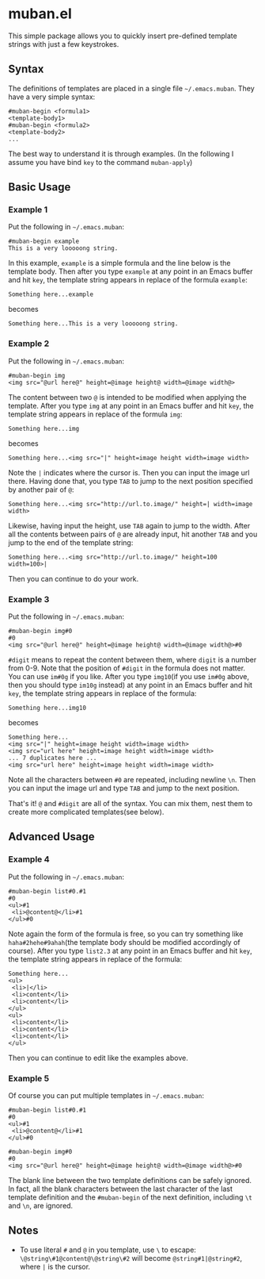 # muban.el

This simple package allows you to quickly insert pre-defined template strings with just a few keystrokes.

## Syntax
The definitions of templates are placed in a single file `~/.emacs.muban`.
They have a very simple syntax:
```
#muban-begin <formula1>
<template-body1>
#muban-begin <formula2>
<template-body2>
...
```
The best way to understand it is through examples.
(In the following I assume you have bind `key` to the command `muban-apply`)

## Basic Usage
### Example 1
Put the following in `~/.emacs.muban`:
```
#muban-begin example
This is a very looooong string.
```
In this example, `example` is a simple formula and the line below is the template body.
Then after you type `example` at any point in an Emacs buffer and hit `key`, the template string appears in replace of the formula `example`:
```
Something here...example
```
becomes
```
Something here...This is a very looooong string.
```

### Example 2
Put the following in `~/.emacs.muban`:
```
#muban-begin img
<img src="@url here@" height=@image height@ width=@image width@>
```
The content between two `@` is intended to be modified when applying the template.
After you type `img` at any point in an Emacs buffer and hit `key`, the template string appears in replace of the formula `img`:
```
Something here...img
```
becomes
```
Something here...<img src="|" height=image height width=image width>
```
Note the `|` indicates where the cursor is.
Then you can input the image url there. Having done that, you type `TAB` to jump to the next position specified by another pair of `@`:
```
Something here...<img src="http://url.to.image/" height=| width=image width>
```
Likewise, having input the height, use `TAB` again to jump to the width.
After all the contents between pairs of `@` are already input, hit another `TAB` and you jump to the end of the template string:
```
Something here...<img src="http://url.to.image/" height=100 width=100>|
```
Then you can continue to do your work.

### Example 3
Put the following in `~/.emacs.muban`:
```
#muban-begin img#0
#0
<img src="@url here@" height=@image height@ width=@image width@>#0
```
`#digit` means to repeat the content between them, where `digit` is a number from 0-9. Note that the position of `#digit` in the formula does not matter. You can use `im#0g` if you like.
After you type `img10`(if you use `im#0g` above, then you should type `im10g` instead) at any point in an Emacs buffer and hit `key`, the template string appears in replace of the formula:
```
Something here...img10
```
becomes
```
Something here...
<img src="|" height=image height width=image width>
<img src="url here" height=image height width=image width>
... 7 duplicates here ...
<img src="url here" height=image height width=image width>
```
Note all the characters between `#0` are repeated, including newline `\n`.
Then you can input the image url and type `TAB` and jump to the next position.

That's it! `@` and `#digit` are all of the syntax. You can mix them, nest them to create more complicated templates(see below).

## Advanced Usage
### Example 4
Put the following in `~/.emacs.muban`:
```
#muban-begin list#0.#1
#0
<ul>#1
 <li>@content@</li>#1
</ul>#0
```
Note again the form of the formula is free, so you can try something like `haha#2hehe#9ahah`(the template body should be modified accordingly of course).
After you type `list2.3` at any point in an Emacs buffer and hit `key`, the template string appears in replace of the formula:
```
Something here...
<ul>
 <li>|</li>
 <li>content</li>
 <li>content</li>
</ul>
<ul>
 <li>content</li>
 <li>content</li>
 <li>content</li>
</ul>
```
Then you can continue to edit like the examples above.

### Example 5
Of course you can put multiple templates in `~/.emacs.muban`:
```
#muban-begin list#0.#1
#0
<ul>#1
 <li>@content@</li>#1
</ul>#0

#muban-begin img#0
#0
<img src="@url here@" height=@image height@ width=@image width@>#0
```
The blank line between the two template definitions can be safely ignored. In fact, all the blank characters between the last character of the last template definition and the `#muban-begin` of the next definition, including `\t` and `\n`, are ignored.

## Notes
* To use literal `#` and `@` in you template, use `\` to escape: `\@string\#1@content@\@string\#2` will become `@string#1|@string#2`, where `|` is the cursor.